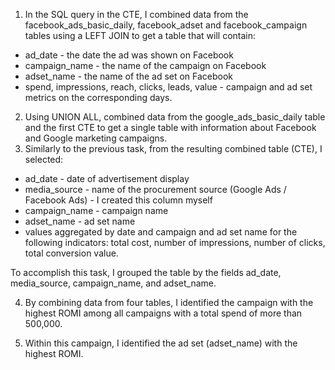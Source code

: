 1. In the SQL query in the CTE, I combined data from the facebook_ads_basic_daily, facebook_adset and facebook_campaign tables using a LEFT JOIN to get a table that will contain:
- ad_date - the date the ad was shown on Facebook
- campaign_name - the name of the campaign on Facebook
- adset_name - the name of the ad set on Facebook
- spend, impressions, reach, clicks, leads, value  - campaign and ad set metrics on the corresponding days.
2. Using UNION ALL, combined data from the google_ads_basic_daily table and the first CTE to get a single table with information about Facebook and Google marketing campaigns.
3. Similarly to the previous task, from the resulting combined table (CTE), I selected:
- ad_date - date of advertisement display
- media_source - name of the procurement source (Google Ads / Facebook Ads) - I created this column myself
- campaign_name - campaign name
- adset_name - ad set name
- values ​​aggregated by date and campaign and ad set name for the following indicators:
total cost,
number of impressions,
number of clicks,
total conversion value.

To accomplish this task, I grouped the table by the fields ad_date, media_source, campaign_name, and adset_name.

4. By combining data from four tables, I identified the campaign with the highest ROMI among all campaigns with a total spend of more than 500,000.

5. Within this campaign, I identified the ad set (adset_name) with the highest ROMI.
